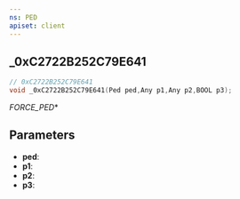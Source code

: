 ```yaml
---
ns: PED
apiset: client
---
```

## _0xC2722B252C79E641

```c
// 0xC2722B252C79E641
void _0xC2722B252C79E641(Ped ped,Any p1,Any p2,BOOL p3);
```

_FORCE_PED_*

## Parameters
* **ped**:
* **p1**:
* **p2**:
* **p3**: